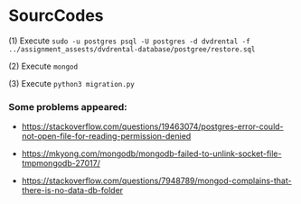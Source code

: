 # SourcCodes

(1) Execute ``` sudo -u postgres psql -U postgres -d dvdrental -f ../assignment_assests/dvdrental-database/postgree/restore.sql ```

(2) Execute ```mongod```

(3) Execute ```python3 migration.py```


### Some problems appeared:

- https://stackoverflow.com/questions/19463074/postgres-error-could-not-open-file-for-reading-permission-denied

- https://mkyong.com/mongodb/mongodb-failed-to-unlink-socket-file-tmpmongodb-27017/ 

- https://stackoverflow.com/questions/7948789/mongod-complains-that-there-is-no-data-db-folder